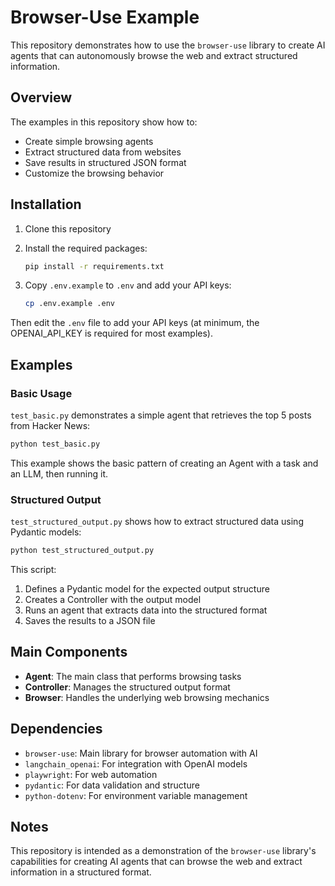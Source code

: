# Browser-Use Example

This repository demonstrates how to use the `browser-use` library to create AI agents that can autonomously browse the web and extract structured information.

## Overview

The examples in this repository show how to:
- Create simple browsing agents
- Extract structured data from websites
- Save results in structured JSON format
- Customize the browsing behavior

## Installation

1. Clone this repository
2. Install the required packages:

   ```bash
   pip install -r requirements.txt
   ```

3. Copy `.env.example` to `.env` and add your API keys:

   ```bash
   cp .env.example .env
   ```

Then edit the `.env` file to add your API keys (at minimum, the OPENAI_API_KEY is required for most examples).

## Examples

### Basic Usage

`test_basic.py` demonstrates a simple agent that retrieves the top 5 posts from Hacker News:

```bash
python test_basic.py
```

This example shows the basic pattern of creating an Agent with a task and an LLM, then running it.

### Structured Output

`test_structured_output.py` shows how to extract structured data using Pydantic models:

```bash
python test_structured_output.py
```

This script:
1. Defines a Pydantic model for the expected output structure
2. Creates a Controller with the output model
3. Runs an agent that extracts data into the structured format
4. Saves the results to a JSON file

## Main Components

- **Agent**: The main class that performs browsing tasks
- **Controller**: Manages the structured output format
- **Browser**: Handles the underlying web browsing mechanics


## Dependencies

- `browser-use`: Main library for browser automation with AI
- `langchain_openai`: For integration with OpenAI models
- `playwright`: For web automation
- `pydantic`: For data validation and structure
- `python-dotenv`: For environment variable management

## Notes

This repository is intended as a demonstration of the `browser-use` library's capabilities for creating AI agents that can browse the web and extract information in a structured format.